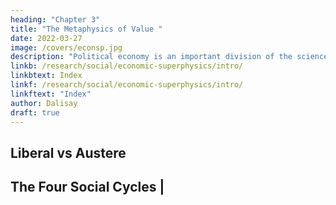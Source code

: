```yaml
---
heading: "Chapter 3"
title: "The Metaphysics of Value "
date: 2022-03-27
image: /covers/econsp.jpg
description: "Political economy is an important division of the science of government. The object of government is the happiness of men, united in society"
linkb: /research/social/economic-superphysics/intro/
linkbtext: Index
linkf: /research/social/economic-superphysics/intro/
linkftext: "Index"
author: Dalisay
draft: true
---
```





## Liberal vs Austere



## The Four Social Cycles | 


